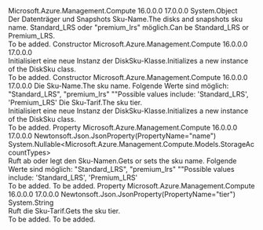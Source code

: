 <Type Name="DiskSku" FullName="Microsoft.Azure.Management.Compute.Models.DiskSku">
  <TypeSignature Language="C#" Value="public class DiskSku" />
  <TypeSignature Language="ILAsm" Value=".class public auto ansi beforefieldinit DiskSku extends System.Object" />
  <TypeSignature Language="DocId" Value="T:Microsoft.Azure.Management.Compute.Models.DiskSku" />
  <TypeSignature Language="VB.NET" Value="Public Class DiskSku" />
  <TypeSignature Language="F#" Value="type DiskSku = class" />
  <AssemblyInfo>
    <AssemblyName>Microsoft.Azure.Management.Compute</AssemblyName>
    <AssemblyVersion>16.0.0.0</AssemblyVersion>
    <AssemblyVersion>17.0.0.0</AssemblyVersion>
  </AssemblyInfo>
  <Base>
    <BaseTypeName>System.Object</BaseTypeName>
  </Base>
  <Interfaces />
  <Docs>
    <summary>
            <span data-ttu-id="d3661-101">Der Datenträger und Snapshots Sku-Name.</span><span class="sxs-lookup"><span data-stu-id="d3661-101">The disks and snapshots sku name.</span></span> <span data-ttu-id="d3661-102">Standard_LRS oder "premium_lrs" möglich.</span><span class="sxs-lookup"><span data-stu-id="d3661-102">Can be Standard_LRS or Premium_LRS.</span></span>
            </summary>
    <remarks>To be added.</remarks>
  </Docs>
  <Members>
    <Member MemberName=".ctor">
      <MemberSignature Language="C#" Value="public DiskSku ();" />
      <MemberSignature Language="ILAsm" Value=".method public hidebysig specialname rtspecialname instance void .ctor() cil managed" />
      <MemberSignature Language="DocId" Value="M:Microsoft.Azure.Management.Compute.Models.DiskSku.#ctor" />
      <MemberSignature Language="VB.NET" Value="Public Sub New ()" />
      <MemberType>Constructor</MemberType>
      <AssemblyInfo>
        <AssemblyName>Microsoft.Azure.Management.Compute</AssemblyName>
        <AssemblyVersion>16.0.0.0</AssemblyVersion>
        <AssemblyVersion>17.0.0.0</AssemblyVersion>
      </AssemblyInfo>
      <Parameters />
      <Docs>
        <summary>
            <span data-ttu-id="d3661-103">Initialisiert eine neue Instanz der DiskSku-Klasse.</span><span class="sxs-lookup"><span data-stu-id="d3661-103">Initializes a new instance of the DiskSku class.</span></span>
            </summary>
        <remarks>To be added.</remarks>
      </Docs>
    </Member>
    <Member MemberName=".ctor">
      <MemberSignature Language="C#" Value="public DiskSku (Nullable&lt;Microsoft.Azure.Management.Compute.Models.StorageAccountTypes&gt; name = null, string tier = null);" />
      <MemberSignature Language="ILAsm" Value=".method public hidebysig specialname rtspecialname instance void .ctor(valuetype System.Nullable`1&lt;valuetype Microsoft.Azure.Management.Compute.Models.StorageAccountTypes&gt; name, string tier) cil managed" />
      <MemberSignature Language="DocId" Value="M:Microsoft.Azure.Management.Compute.Models.DiskSku.#ctor(System.Nullable{Microsoft.Azure.Management.Compute.Models.StorageAccountTypes},System.String)" />
      <MemberSignature Language="VB.NET" Value="Public Sub New (Optional name As Nullable(Of StorageAccountTypes) = null, Optional tier As String = null)" />
      <MemberSignature Language="F#" Value="new Microsoft.Azure.Management.Compute.Models.DiskSku : Nullable&lt;Microsoft.Azure.Management.Compute.Models.StorageAccountTypes&gt; * string -&gt; Microsoft.Azure.Management.Compute.Models.DiskSku" Usage="new Microsoft.Azure.Management.Compute.Models.DiskSku (name, tier)" />
      <MemberType>Constructor</MemberType>
      <AssemblyInfo>
        <AssemblyName>Microsoft.Azure.Management.Compute</AssemblyName>
        <AssemblyVersion>16.0.0.0</AssemblyVersion>
        <AssemblyVersion>17.0.0.0</AssemblyVersion>
      </AssemblyInfo>
      <Parameters>
        <Parameter Name="name" Type="System.Nullable&lt;Microsoft.Azure.Management.Compute.Models.StorageAccountTypes&gt;" />
        <Parameter Name="tier" Type="System.String" />
      </Parameters>
      <Docs>
        <param name="name"><span data-ttu-id="d3661-104">Die Sku-Name.</span><span class="sxs-lookup"><span data-stu-id="d3661-104">The sku name.</span></span> <span data-ttu-id="d3661-105">Folgende Werte sind möglich: "Standard_LRS", "premium_lrs" ""</span><span class="sxs-lookup"><span data-stu-id="d3661-105">Possible values include: 'Standard_LRS', 'Premium_LRS'</span></span></param>
        <param name="tier"><span data-ttu-id="d3661-106">Die Sku-Tarif.</span><span class="sxs-lookup"><span data-stu-id="d3661-106">The sku tier.</span></span></param>
        <summary>
            <span data-ttu-id="d3661-107">Initialisiert eine neue Instanz der DiskSku-Klasse.</span><span class="sxs-lookup"><span data-stu-id="d3661-107">Initializes a new instance of the DiskSku class.</span></span>
            </summary>
        <remarks>To be added.</remarks>
      </Docs>
    </Member>
    <Member MemberName="Name">
      <MemberSignature Language="C#" Value="public Nullable&lt;Microsoft.Azure.Management.Compute.Models.StorageAccountTypes&gt; Name { get; set; }" />
      <MemberSignature Language="ILAsm" Value=".property instance valuetype System.Nullable`1&lt;valuetype Microsoft.Azure.Management.Compute.Models.StorageAccountTypes&gt; Name" />
      <MemberSignature Language="DocId" Value="P:Microsoft.Azure.Management.Compute.Models.DiskSku.Name" />
      <MemberSignature Language="VB.NET" Value="Public Property Name As Nullable(Of StorageAccountTypes)" />
      <MemberSignature Language="F#" Value="member this.Name : Nullable&lt;Microsoft.Azure.Management.Compute.Models.StorageAccountTypes&gt; with get, set" Usage="Microsoft.Azure.Management.Compute.Models.DiskSku.Name" />
      <MemberType>Property</MemberType>
      <AssemblyInfo>
        <AssemblyName>Microsoft.Azure.Management.Compute</AssemblyName>
        <AssemblyVersion>16.0.0.0</AssemblyVersion>
        <AssemblyVersion>17.0.0.0</AssemblyVersion>
      </AssemblyInfo>
      <Attributes>
        <Attribute>
          <AttributeName>Newtonsoft.Json.JsonProperty(PropertyName="name")</AttributeName>
        </Attribute>
      </Attributes>
      <ReturnValue>
        <ReturnType>System.Nullable&lt;Microsoft.Azure.Management.Compute.Models.StorageAccountTypes&gt;</ReturnType>
      </ReturnValue>
      <Docs>
        <summary>
            <span data-ttu-id="d3661-108">Ruft ab oder legt den Sku-Namen.</span><span class="sxs-lookup"><span data-stu-id="d3661-108">Gets or sets the sku name.</span></span> <span data-ttu-id="d3661-109">Folgende Werte sind möglich: "Standard_LRS", "premium_lrs" ""</span><span class="sxs-lookup"><span data-stu-id="d3661-109">Possible values include: 'Standard_LRS', 'Premium_LRS'</span></span>
            </summary>
        <value>To be added.</value>
        <remarks>To be added.</remarks>
      </Docs>
    </Member>
    <Member MemberName="Tier">
      <MemberSignature Language="C#" Value="public string Tier { get; }" />
      <MemberSignature Language="ILAsm" Value=".property instance string Tier" />
      <MemberSignature Language="DocId" Value="P:Microsoft.Azure.Management.Compute.Models.DiskSku.Tier" />
      <MemberSignature Language="VB.NET" Value="Public ReadOnly Property Tier As String" />
      <MemberSignature Language="F#" Value="member this.Tier : string" Usage="Microsoft.Azure.Management.Compute.Models.DiskSku.Tier" />
      <MemberType>Property</MemberType>
      <AssemblyInfo>
        <AssemblyName>Microsoft.Azure.Management.Compute</AssemblyName>
        <AssemblyVersion>16.0.0.0</AssemblyVersion>
        <AssemblyVersion>17.0.0.0</AssemblyVersion>
      </AssemblyInfo>
      <Attributes>
        <Attribute>
          <AttributeName>Newtonsoft.Json.JsonProperty(PropertyName="tier")</AttributeName>
        </Attribute>
      </Attributes>
      <ReturnValue>
        <ReturnType>System.String</ReturnType>
      </ReturnValue>
      <Docs>
        <summary>
            <span data-ttu-id="d3661-110">Ruft die Sku-Tarif.</span><span class="sxs-lookup"><span data-stu-id="d3661-110">Gets the sku tier.</span></span>
            </summary>
        <value>To be added.</value>
        <remarks>To be added.</remarks>
      </Docs>
    </Member>
  </Members>
</Type>